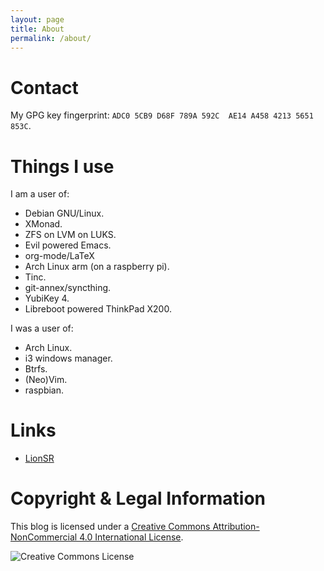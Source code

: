 ```yaml
---
layout: page
title: About
permalink: /about/
---
```


# Contact

My GPG key fingerprint: `ADC0 5CB9 D68F 789A 592C  AE14 A458 4213 5651 853C`.

# Things I use

I am a user of:
* Debian GNU/Linux.
* XMonad.
* ZFS on LVM on LUKS.
* Evil powered Emacs.
* org-mode/LaTeX
* Arch Linux arm (on a raspberry pi).
* Tinc.
* git-annex/syncthing.
* YubiKey 4.
* Libreboot powered ThinkPad X200.

I was a user of:
* Arch Linux.
* i3 windows manager.
* Btrfs.
* (Neo)Vim.
* raspbian.

# Links

* [LionSR](http://sirui-lu.com/)

# Copyright & Legal Information

This blog is licensed under a [Creative Commons Attribution-NonCommercial 4.0 International License](http://creativecommons.org/licenses/by-nc/4.0/).

![Creative Commons License](https://i.creativecommons.org/l/by-nc/4.0/88x31.png)
